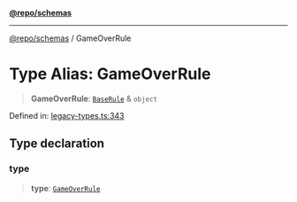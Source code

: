 [**@repo/schemas**](../README.md)

***

[@repo/schemas](../globals.md) / GameOverRule

# Type Alias: GameOverRule

> **GameOverRule**: [`BaseRule`](BaseRule.md) & `object`

Defined in: [legacy-types.ts:343](https://github.com/alexqguo/drinking-board-game-v3/blob/ec7abd0ff51ebbb80af13ca3c5b158ba2e0616aa/packages/schemas/src/legacy-types.ts#L343)

## Type declaration

### type

> **type**: [`GameOverRule`](../enumerations/RuleType.md#gameoverrule)
